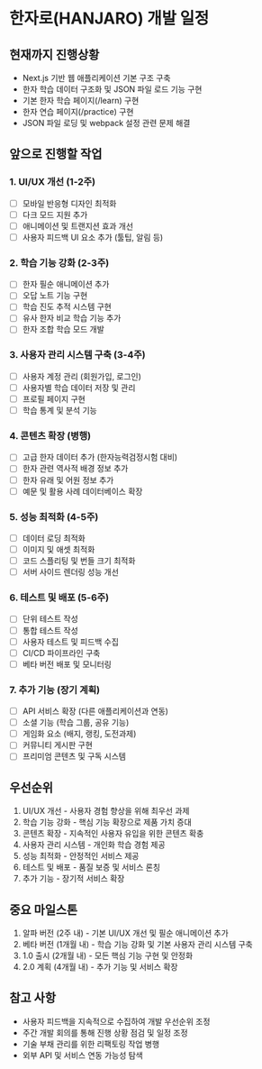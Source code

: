 # 한자로(HANJARO) 개발 일정

## 현재까지 진행상황
- Next.js 기반 웹 애플리케이션 기본 구조 구축
- 한자 학습 데이터 구조화 및 JSON 파일 로드 기능 구현
- 기본 한자 학습 페이지(/learn) 구현
- 한자 연습 페이지(/practice) 구현
- JSON 파일 로딩 및 webpack 설정 관련 문제 해결

## 앞으로 진행할 작업

### 1. UI/UX 개선 (1-2주)
- [ ] 모바일 반응형 디자인 최적화
- [ ] 다크 모드 지원 추가
- [ ] 애니메이션 및 트랜지션 효과 개선
- [ ] 사용자 피드백 UI 요소 추가 (툴팁, 알림 등)

### 2. 학습 기능 강화 (2-3주)
- [ ] 한자 필순 애니메이션 추가
- [ ] 오답 노트 기능 구현
- [ ] 학습 진도 추적 시스템 구현
- [ ] 유사 한자 비교 학습 기능 추가
- [ ] 한자 조합 학습 모드 개발

### 3. 사용자 관리 시스템 구축 (3-4주)
- [ ] 사용자 계정 관리 (회원가입, 로그인)
- [ ] 사용자별 학습 데이터 저장 및 관리
- [ ] 프로필 페이지 구현
- [ ] 학습 통계 및 분석 기능

### 4. 콘텐츠 확장 (병행)
- [ ] 고급 한자 데이터 추가 (한자능력검정시험 대비)
- [ ] 한자 관련 역사적 배경 정보 추가
- [ ] 한자 유래 및 어원 정보 추가
- [ ] 예문 및 활용 사례 데이터베이스 확장

### 5. 성능 최적화 (4-5주)
- [ ] 데이터 로딩 최적화
- [ ] 이미지 및 애셋 최적화
- [ ] 코드 스플리팅 및 번들 크기 최적화
- [ ] 서버 사이드 렌더링 성능 개선

### 6. 테스트 및 배포 (5-6주)
- [ ] 단위 테스트 작성
- [ ] 통합 테스트 작성
- [ ] 사용자 테스트 및 피드백 수집
- [ ] CI/CD 파이프라인 구축
- [ ] 베타 버전 배포 및 모니터링

### 7. 추가 기능 (장기 계획)
- [ ] API 서비스 확장 (다른 애플리케이션과 연동)
- [ ] 소셜 기능 (학습 그룹, 공유 기능)
- [ ] 게임화 요소 (배지, 랭킹, 도전과제)
- [ ] 커뮤니티 게시판 구현
- [ ] 프리미엄 콘텐츠 및 구독 시스템

## 우선순위

1. UI/UX 개선 - 사용자 경험 향상을 위해 최우선 과제
2. 학습 기능 강화 - 핵심 기능 확장으로 제품 가치 증대
3. 콘텐츠 확장 - 지속적인 사용자 유입을 위한 콘텐츠 확충
4. 사용자 관리 시스템 - 개인화 학습 경험 제공
5. 성능 최적화 - 안정적인 서비스 제공
6. 테스트 및 배포 - 품질 보증 및 서비스 론칭
7. 추가 기능 - 장기적 서비스 확장

## 중요 마일스톤

1. 알파 버전 (2주 내) - 기본 UI/UX 개선 및 필순 애니메이션 추가
2. 베타 버전 (1개월 내) - 학습 기능 강화 및 기본 사용자 관리 시스템 구축
3. 1.0 출시 (2개월 내) - 모든 핵심 기능 구현 및 안정화
4. 2.0 계획 (4개월 내) - 추가 기능 및 서비스 확장

## 참고 사항
- 사용자 피드백을 지속적으로 수집하여 개발 우선순위 조정
- 주간 개발 회의를 통해 진행 상황 점검 및 일정 조정
- 기술 부채 관리를 위한 리팩토링 작업 병행
- 외부 API 및 서비스 연동 가능성 탐색 